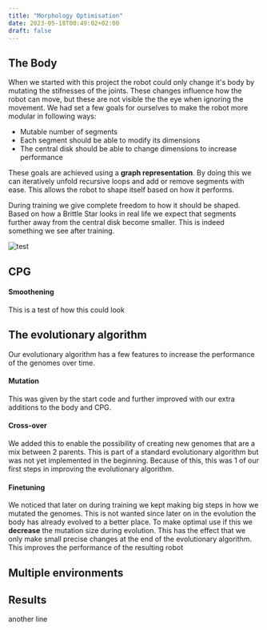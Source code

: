 ```yaml
---
title: "Morphology Optimisation"
date: 2023-05-18T00:49:02+02:00
draft: false
---
```


## The Body
When we started with this project the robot could only change it's body by mutating the stifnesses of the joints. These changes influence how the robot can move, but these are not visible the the eye when ignoring the movement. We had set a few goals for ourselves to make the robot more modular in following ways:

- Mutable number of segments
- Each segment should be able to modify its dimensions
- The central disk should be able to change dimensions to increase performance

These goals are achieved using a **graph representation**. By doing this we can iteratively unfold recursive loops and add or remove segments with ease. This allows the robot to shape itself based on how it performs.

During training we give complete freedom to how it should be shaped. Based on how a Brittle Star looks in real life we expect that segments further away from the central disk become smaller. This is indeed something we see after training.

![test](/images/robot_body.png)


## CPG


#### Smoothening
This is a test of how this could look

## The evolutionary algorithm

Our evolutionary algorithm has a few features to increase the performance of the genomes over time.

#### Mutation
This was given by the start code and further improved with our extra additions to the body and CPG.

#### Cross-over
We added this to enable the possibility of creating new genomes that are a mix between 2 parents. This is part of a standard evolutionary algorithm but was not yet implemented in the beginning. Because of this, this was 1 of our first steps in improving the evolutionary algorithm.

#### Finetuning
We noticed that later on during training we kept making big steps in how we mutated the genomes. This is not wanted since later on in the evolution the body has already evolved to a better place. To make optimal use if this we **decrease** the mutation size during evolution. This has the effect that we only make small precise changes at the end of the evolutionary algorithm. This improves the performance of the resulting robot

## Multiple environments

## Results
another line